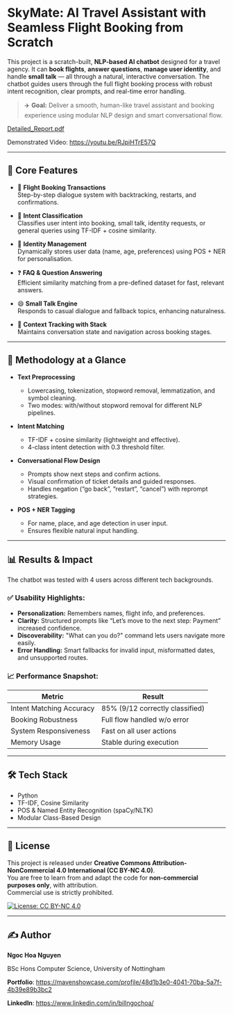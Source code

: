 # SkyMate: AI Travel Assistant with Seamless Flight Booking from Scratch

This project is a scratch-built, **NLP-based AI chatbot** designed for a travel agency. It can **book flights**, **answer questions**, **manage user identity**,  and handle **small talk** — all through a natural, interactive conversation. The chatbot guides users through the full flight booking process with robust intent recognition, clear prompts, and real-time error handling.

> ✈️ **Goal:** Deliver a smooth, human-like travel assistant and booking experience using modular NLP design and smart conversational flow.

[Detailed_Report.pdf](https://github.com/user-attachments/files/21684515/Report-NgocNguyen_Submitted.pdf)

Demonstrated Video: https://youtu.be/RJpiHTrE57Q 

---

## 🧠 Core Features

- 💬 **Flight Booking Transactions**  
  Step-by-step dialogue system with backtracking, restarts, and confirmations.
  
- 🧭 **Intent Classification**  
  Classifies user intent into booking, small talk, identity requests, or general queries using TF-IDF + cosine similarity.

- 👤 **Identity Management**  
  Dynamically stores user data (name, age, preferences) using POS + NER for personalisation.

- ❓ **FAQ & Question Answering**  
  Efficient similarity matching from a pre-defined dataset for fast, relevant answers.

- 😄 **Small Talk Engine**  
  Responds to casual dialogue and fallback topics, enhancing naturalness.

- 🔄 **Context Tracking with Stack**  
  Maintains conversation state and navigation across booking stages.

---

## 🧪 Methodology at a Glance

- **Text Preprocessing**
  - Lowercasing, tokenization, stopword removal, lemmatization, and symbol cleaning.
  - Two modes: with/without stopword removal for different NLP pipelines.

- **Intent Matching**
  - TF-IDF + cosine similarity (lightweight and effective).
  - 4-class intent detection with 0.3 threshold filter.

- **Conversational Flow Design**
  - Prompts show next steps and confirm actions.
  - Visual confirmation of ticket details and guided responses.
  - Handles negation (“go back”, “restart”, “cancel”) with reprompt strategies.

- **POS + NER Tagging**
  - For name, place, and age detection in user input.
  - Ensures flexible natural input handling.

---

## 📊 Results & Impact

The chatbot was tested with 4 users across different tech backgrounds.

### ✅ Usability Highlights:
- **Personalization:** Remembers names, flight info, and preferences.
- **Clarity:** Structured prompts like “Let’s move to the next step: Payment” increased confidence.
- **Discoverability:** "What can you do?" command lets users navigate more easily.
- **Error Handling:** Smart fallbacks for invalid input, misformatted dates, and unsupported routes.

### 📈 Performance Snapshot:
| Metric                      | Result                       |
|----------------------------|------------------------------|
| Intent Matching Accuracy   | 85% (9/12 correctly classified) |
| Booking Robustness         | Full flow handled w/o error   |
| System Responsiveness      | Fast on all user actions      |
| Memory Usage               | Stable during execution       |

---

## 🛠️ Tech Stack

- Python
- TF-IDF, Cosine Similarity
- POS & Named Entity Recognition (spaCy/NLTK)
- Modular Class-Based Design

---

## 🧾 License

This project is released under **Creative Commons Attribution-NonCommercial 4.0 International (CC BY-NC 4.0)**.  
You are free to learn from and adapt the code for **non-commercial purposes only**, with attribution.  
Commercial use is strictly prohibited.

[![License: CC BY-NC 4.0](https://img.shields.io/badge/License-CC%20BY--NC%204.0-lightgrey.svg)](https://creativecommons.org/licenses/by-nc/4.0/)

---

## ✍️ Author

**Ngoc Hoa Nguyen**  

BSc Hons Computer Science, University of Nottingham

**Portfolio**: https://mavenshowcase.com/profile/48d1b3e0-4041-70ba-5a7f-4b39e89b3bc2

**LinkedIn**: https://www.linkedin.com/in/billngochoa/ 


